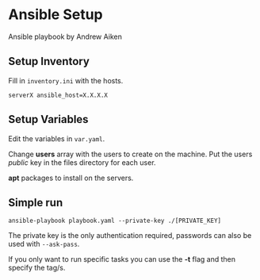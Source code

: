 # Ansible Setup

Ansible playbook by Andrew Aiken

## Setup Inventory

Fill in `inventory.ini` with the hosts.

`serverX ansible_host=X.X.X.X`


## Setup Variables

Edit the variables in `var.yaml`.

Change **users** array with the users to create on the machine.
Put the users *public* key in the files directory for each user.

**apt** packages to install on the servers.


## Simple run

`ansible-playbook playbook.yaml --private-key ./[PRIVATE_KEY]`

The private key is the only authentication required, passwords can also be used with `--ask-pass`.

If you only want to run specific tasks you can use the **-t** flag and then specify the tag/s.